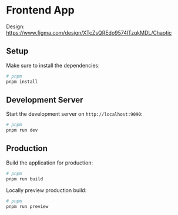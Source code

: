 # Frontend App

Design: https://www.figma.com/design/XTcZsQREdo9574lTzqkMDL/Chaotic

## Setup

Make sure to install the dependencies:

```bash
# pnpm
pnpm install
```

## Development Server

Start the development server on `http://localhost:9090`:

```bash
# pnpm
pnpm run dev
```

## Production

Build the application for production:

```bash
# pnpm
pnpm run build
```

Locally preview production build:

```bash
# pnpm
pnpm run preview
```
